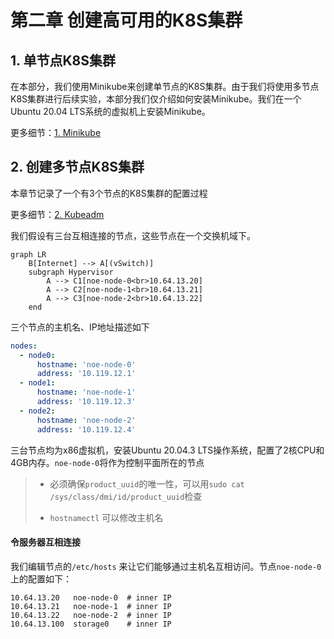 # 第二章 创建高可用的K8S集群


## 1. 单节点K8S集群

在本部分，我们使用Minikube来创建单节点的K8S集群。由于我们将使用多节点K8S集群进行后续实验，本部分我们仅介绍如何安装Minikube。我们在一个Ubuntu 20.04 LTS系统的虚拟机上安装Minikube。

更多细节：[1. Minikube](1_minikube/README.md)

## 2. 创建多节点K8S集群

本章节记录了一个有3个节点的K8S集群的配置过程

更多细节：[2. Kubeadm](2_kubeadm/README.md)

我们假设有三台互相连接的节点，这些节点在一个交换机域下。

```mermaid
graph LR
    B[Internet] --> A[(vSwitch)]
    subgraph Hypervisor
        A --> C1[noe-node-0<br>10.64.13.20]
        A --> C2[noe-node-1<br>10.64.13.21]
        A --> C3[noe-node-2<br>10.64.13.22]
    end
```

三个节点的主机名、IP地址描述如下
```yaml
nodes:
  - node0:
      hostname: 'noe-node-0'
      address: '10.119.12.1'
  - node1:
      hostname: 'noe-node-1'
      address: '10.119.12.3'
  - node2:
      hostname: 'noe-node-2'
      address: '10.119.12.4'
```

三台节点均为x86虚拟机，安装Ubuntu 20.04.3 LTS操作系统，配置了2核CPU和4GB内存。`noe-node-0`将作为控制平面所在的节点

> - 必须确保`product_uuid`的唯一性，可以用`sudo cat /sys/class/dmi/id/product_uuid`检查
>
> - `hostnamectl` 可以修改主机名

#### 令服务器互相连接

我们编辑节点的`/etc/hosts` 来让它们能够通过主机名互相访问。节点`noe-node-0`上的配置如下：

```
10.64.13.20   noe-node-0  # inner IP
10.64.13.21   noe-node-1  # inner IP
10.64.13.22   noe-node-2  # inner IP
10.64.13.100  storage0    # inner IP
```

